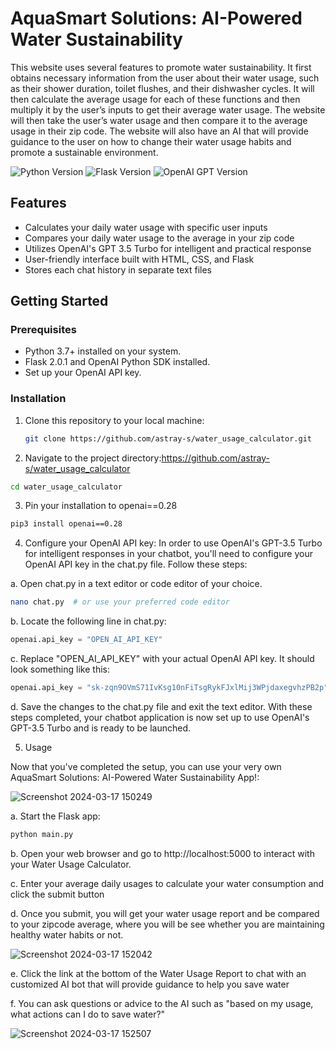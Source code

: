# AquaSmart Solutions: AI-Powered Water Sustainability
This website uses several features to promote water sustainability. It first obtains necessary information from the user about their water usage, such as their shower duration, toilet flushes, and their dishwasher cycles. It will then calculate the average usage for each of these functions and then multiply it by the user’s inputs to get their average water usage. The website will then take the user’s water usage and then compare it to the average usage in their zip code. The website will also have an AI that will provide guidance to the user on how to change their water usage habits and promote a sustainable environment. 

![Python Version](https://img.shields.io/badge/Python-3.7%20%7C%203.8%20%7C%203.9-blue)
![Flask Version](https://img.shields.io/badge/Flask-2.0.1-green)
![OpenAI GPT Version](https://img.shields.io/badge/OpenAI%20GPT-3.5%20Turbo-yellow)


## Features

- Calculates your daily water usage with specific user inputs
- Compares your daily water usage to the average in your zip code
- Utilizes OpenAI's GPT 3.5 Turbo for intelligent and practical response
- User-friendly interface built with HTML, CSS, and Flask
- Stores each chat history in separate text files

## Getting Started

### Prerequisites

- Python 3.7+ installed on your system.
- Flask 2.0.1 and OpenAI Python SDK installed.
- Set up your OpenAI API key.

### Installation

1. Clone this repository to your local machine:

   ```bash
   git clone https://github.com/astray-s/water_usage_calculator.git
    ```

2.  Navigate to the project directory:https://github.com/astray-s/water_usage_calculator
```bash
cd water_usage_calculator
```
3. Pin your installation to openai==0.28
```bash
pip3 install openai==0.28
```

4. Configure your OpenAI API key:
In order to use OpenAI's GPT-3.5 Turbo for intelligent responses in your chatbot, you'll need to configure your OpenAI API key in the chat.py file. Follow these steps:

a. Open chat.py in a text editor or code editor of your choice.
```bash
nano chat.py  # or use your preferred code editor
```
b. Locate the following line in chat.py:
```python
openai.api_key = "OPEN_AI_API_KEY"
```
c. Replace "OPEN_AI_API_KEY" with your actual OpenAI API key. It should look something like this:
```python
openai.api_key = "sk-zqn9OVmS71IvKsg10nFiTsgRykFJxlMij3WPjdaxegvhzPB2p"
```
d. Save the changes to the chat.py file and exit the text editor.
With these steps completed, your chatbot application is now set up to use OpenAI's GPT-3.5 Turbo and is ready to be launched.

5. Usage

Now that you've completed the setup, you can use your very own AquaSmart Solutions: AI-Powered Water Sustainability App!:

![Screenshot 2024-03-17 150249](https://raw.githubusercontent.com/astray-s/water_usage_calculator/main/static/images/Screenshot%202024-03-17%20150249.png)

a. Start the Flask app:
```bash
python main.py
```
b. Open your web browser and go to http://localhost:5000 to interact with your Water Usage Calculator.

c. Enter your average daily usages to calculate your water consumption and click the submit button

d. Once you submit, you will get your water usage report and be compared to your zipcode average, where you will be see whether you are maintaining healthy water habits or not.

![Screenshot 2024-03-17 152042](https://raw.githubusercontent.com/astray-s/water_usage_calculator/main/static/images/Screenshot%202024-03-17%20152042.png)


e. Click the link at the bottom of the Water Usage Report to chat with an customized AI bot that will provide guidance to help you save water

f. You can ask questions or advice to the AI such as "based on my usage, what actions can I do to save water?"

![Screenshot 2024-03-17 152507](https://raw.githubusercontent.com/astray-s/water_usage_calculator/main/static/images/Screenshot%202024-03-17%20152507.png)



